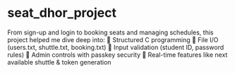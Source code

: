# seat_dhor_project
From sign-up and login to booking seats and managing schedules, this project helped me dive deep into: 🔹 Structured C programming 🔹 File I/O (users.txt, shuttle.txt, booking.txt) 🔹 Input validation (student ID, password rules) 🔹 Admin controls with passkey security 🔹 Real-time features like next available shuttle &amp; token generation
